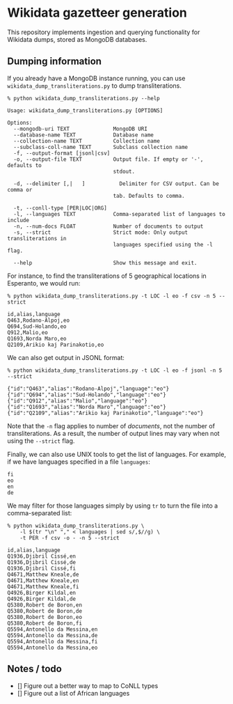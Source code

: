 # Wikidata gazetteer generation

This repository implements ingestion and querying functionality for Wikidata dumps, stored as MongoDB databases.

## Dumping information
If you already have a MongoDB instance running, you can use `wikidata_dump_transliterations.py` to dump transliterations.

```
% python wikidata_dump_transliterations.py --help

Usage: wikidata_dump_transliterations.py [OPTIONS]

Options:
  --mongodb-uri TEXT              MongoDB URI
  --database-name TEXT            Database name
  --collection-name TEXT          Collection name
  --subclass-coll-name TEXT       Subclass collection name
  -f, --output-format [jsonl|csv]
  -o, --output-file TEXT          Output file. If empty or '-', defaults to
                                  stdout.

  -d, --delimiter [,|	]           Delimiter for CSV output. Can be comma or
                                  tab. Defaults to comma.

  -t, --conll-type [PER|LOC|ORG]
  -l, --languages TEXT            Comma-separated list of languages to include
  -n, --num-docs FLOAT            Number of documents to output
  -s, --strict                    Strict mode: Only output transliterations in
                                  languages specified using the -l flag.

  --help                          Show this message and exit.
```

For instance, to find the transliterations of 5 geographical locations in Esperanto, we would run:

```
% python wikidata_dump_transliterations.py -t LOC -l eo -f csv -n 5 --strict

id,alias,language
Q463,Rodano-Alpoj,eo
Q694,Sud-Holando,eo
Q912,Malio,eo
Q1693,Norda Maro,eo
Q2109,Arikio kaj Parinakotio,eo
```

We can also get output in JSONL format:

```
% python wikidata_dump_transliterations.py -t LOC -l eo -f jsonl -n 5 --strict

{"id":"Q463","alias":"Rodano-Alpoj","language":"eo"}
{"id":"Q694","alias":"Sud-Holando","language":"eo"}
{"id":"Q912","alias":"Malio","language":"eo"}
{"id":"Q1693","alias":"Norda Maro","language":"eo"}
{"id":"Q2109","alias":"Arikio kaj Parinakotio","language":"eo"}
```

Note that the `-n` flag applies to number of _documents_, not the number of transliterations.
As a result, the number of output lines may vary when not using the `--strict` flag.

Finally, we can also use UNIX tools to get the list of languages.
For example, if we have languages specified in a file `languages`:

```
fi
eo
en
de
```

We may filter for those languages simply by using `tr` to turn the file into a comma-separated list:

```
% python wikidata_dump_transliterations.py \
    -l $(tr "\n" "," < languages | sed s/,$//g) \
    -t PER -f csv -o - -n 5 --strict

id,alias,language
Q1936,Djibril Cissé,en
Q1936,Djibril Cissé,de
Q1936,Djibril Cissé,fi
Q4671,Matthew Kneale,de
Q4671,Matthew Kneale,en
Q4671,Matthew Kneale,fi
Q4926,Birger Kildal,en
Q4926,Birger Kildal,de
Q5380,Robert de Boron,en
Q5380,Robert de Boron,de
Q5380,Robert de Boron,eo
Q5380,Robert de Boron,fi
Q5594,Antonello da Messina,en
Q5594,Antonello da Messina,de
Q5594,Antonello da Messina,fi
Q5594,Antonello da Messina,eo
```

## Notes / todo
- [] Figure out a better way to map to CoNLL types
- [] Figure out a list of African languages
